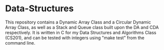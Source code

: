 # Data-Structures

This repository contains a Dynamic Array Class and a Circular Dynamic Array Class, as well as a Stack and Queue class built upon the DA and CDA respectively. It is written in C for my Data Structures and Algorithms Class (CS201), and can be tested with integers using "make test" from the command line.
